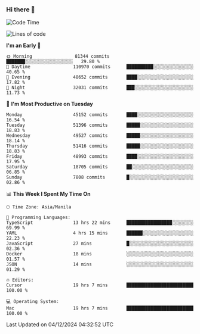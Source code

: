 ### Hi there 👋

<!--START_SECTION:waka-->
![Code Time](http://img.shields.io/badge/Code%20Time-5%2C728%20hrs%207%20mins-blue)

![Lines of code](https://img.shields.io/badge/From%20Hello%20World%20I%27ve%20Written-111.0%20million%20lines%20of%20code-blue)

**I'm an Early 🐤** 

```text
🌞 Morning                81344 commits       ███████░░░░░░░░░░░░░░░░░░   29.80 % 
🌆 Daytime                110970 commits      ██████████░░░░░░░░░░░░░░░   40.65 % 
🌃 Evening                48652 commits       ████░░░░░░░░░░░░░░░░░░░░░   17.82 % 
🌙 Night                  32031 commits       ███░░░░░░░░░░░░░░░░░░░░░░   11.73 % 
```
📅 **I'm Most Productive on Tuesday** 

```text
Monday                   45152 commits       ████░░░░░░░░░░░░░░░░░░░░░   16.54 % 
Tuesday                  51396 commits       █████░░░░░░░░░░░░░░░░░░░░   18.83 % 
Wednesday                49527 commits       █████░░░░░░░░░░░░░░░░░░░░   18.14 % 
Thursday                 51416 commits       █████░░░░░░░░░░░░░░░░░░░░   18.83 % 
Friday                   48993 commits       ████░░░░░░░░░░░░░░░░░░░░░   17.95 % 
Saturday                 18705 commits       ██░░░░░░░░░░░░░░░░░░░░░░░   06.85 % 
Sunday                   7808 commits        █░░░░░░░░░░░░░░░░░░░░░░░░   02.86 % 
```


📊 **This Week I Spent My Time On** 

```text
🕑︎ Time Zone: Asia/Manila

💬 Programming Languages: 
TypeScript               13 hrs 22 mins      █████████████████░░░░░░░░   69.99 % 
YAML                     4 hrs 15 mins       ██████░░░░░░░░░░░░░░░░░░░   22.23 % 
JavaScript               27 mins             █░░░░░░░░░░░░░░░░░░░░░░░░   02.36 % 
Docker                   18 mins             ░░░░░░░░░░░░░░░░░░░░░░░░░   01.57 % 
JSON                     14 mins             ░░░░░░░░░░░░░░░░░░░░░░░░░   01.29 % 

🔥 Editors: 
Cursor                   19 hrs 7 mins       █████████████████████████   100.00 % 

💻 Operating System: 
Mac                      19 hrs 7 mins       █████████████████████████   100.00 % 
```


 Last Updated on 04/12/2024 04:32:52 UTC
<!--END_SECTION:waka-->


<!--
**rad182/rad182** is a ✨ _special_ ✨ repository because its `README.md` (this file) appears on your GitHub profile.

Here are some ideas to get you started:

- 🔭 I’m currently working on ...
- 🌱 I’m currently learning ...
- 👯 I’m looking to collaborate on ...
- 🤔 I’m looking for help with ...
- 💬 Ask me about ...
- 📫 How to reach me: ...
- 😄 Pronouns: ...
- ⚡ Fun fact: ...
-->
